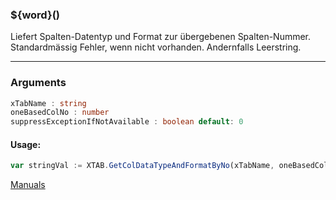 ﻿### ${word}()
Liefert Spalten-Datentyp und Format zur übergebenen Spalten-Nummer. Standardmässig Fehler, wenn nicht vorhanden. Andernfalls Leerstring.

----

### Arguments
```ts
xTabName : string
oneBasedColNo : number
suppressExceptionIfNotAvailable : boolean default: 0
```
#### Usage:
```ts
var stringVal := XTAB.GetColDataTypeAndFormatByNo(xTabName, oneBasedColNo, suppressExceptionIfNotAvailable)
```

[Manuals](https://manuals.opacc.ch/docs/doku2401/F-Script/ScriptBlockFunc.XTAB.GetColDataTypeAndFormatByNo.html)

